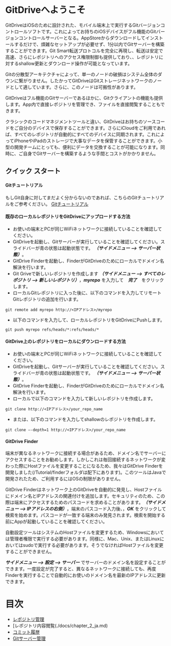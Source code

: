 GitDriveへようこそ
=================================
GitDriveはiOSのために設計された、モバイル端末上で実行するGitバージョンコントロールソフトです。これによってお持ちのiOSデバイスがフル機能のGitバージョンコントロールサーバーとなる。AppStoreからダウンロードしてインストールするだけで、煩雑なセットアップが必要せず、1分以内でGitサーバーを構築することができます。Git Smart転送プロトコルを完全に再現し、転送は安定で高速、さらにレポジトリへのアクセス権限制御も提供しており、、レポジトリに対するshallow更新とダウンロード操作が可能となっています。

Gitの分散型アーキテクチャによって、単一のノードの破損はシステム全体のダウンに繋がりません。したかってGitDriveはGitストレージネットワークのノードとして適しています。さらに、このノードは可搬性があります。

GitDriveはフル機能のGitサーバーであるほかに、Gitクライアントの機能も提供します。App内で直接レポジトリを管理でき、ファイルを直接閲覧することもできます。

クラシックのコードマネジメントツールと違い、GitDriveはお持ちのソースコードをご自分のデバイスで保存することができます。さらにiCloudをご利用であれば、すべてのレポジトリが自動的にすべてのデバイスに同期されます。これによってiPhoneやiPadのストレージで大事なデータを保管することができます。小型の開発チームにとっても、便利にデータを交換することが可能になります。同時に、ご自身でGitサーバーを構築するような手間とコストがかかりません。

## クイック スタート
#### Gitチュートリアル
もしGit自身に対してまだよく分からないのであれば、こちらのGitチュートリアルをご参考ください。
[Gitチュートリアル](https://backlog.com/ja/git-tutorial/intro/intro1_1.html)

#### 既存のローカルレポジトリをGitDriveにアップロードする方法
- お使いの端末とPCが同じWiFiネットワークに接続していることを確認してください。
- GitDriveを起動し、Gitサーバーが実行していることを確認してください。スライドバーが青の状態は起動状態です。 ***（サイドメニュー --> サーバー状態）***。
- GitDrive Finderを起動し、FinderがGitDriveのためにローカルでドメイン名解決を行います。
- Git Griveで新しいレポジトリを作成します ***（サイドメニュー --> すべてのレポジトリ --> 新しいレポジトリ）***，***myrepo*** を入力して　***完了***　をクリックします。
- ローカルGitレポジトリに入った後に、以下のコマンドを入力してリモートGitレポジトリの追加を行います。

```
git remote add myrepo http://<IPアドレス>/myrepo
```
- 以下のコマンドを入力して、ローカルレポジトリをGitDriveにPushします。

```
git push myrepo refs/heads/*:refs/heads/*
```

#### GitDrive上のレポジトリをローカルにダウンロードする方法

- お使いの端末とPCが同じWiFiネットワークに接続していることを確認してください。
- GitDriveを起動し、Gitサーバーが実行していることを確認してください。スライドバーが青の状態は起動状態です。 ***（サイドメニュー --> サーバー状態）***。
- GitDrive Finderを起動し、FinderがGitDriveのためにローカルでドメイン名解決を行います。
- ローカルで以下のコマンドを入力して新しいレポジトリを作成します。

```
git clone http://<IPアドレス>/your_repo_name
```
- または、以下のコマンドを入力してshallowのレポジトリを作成します。

```
git clone —-depth=1 http://<IPアドレス>/your_repo_name
```

#### GitDrive Finder

端末が異なるネットワークに接続する場合があるため、ドメイン名でサーバーにアクセスすることをお勧めします。しかしこれは毎回接続するネットワークが変わった際にHostファイルを変更することになるため、我々はGitDrive Finderを開発しました(/Tutorial/finderフォルダは配下にあります)。このツールはJavaで開発されたため、ご利用するにはOSの制限がありません。

GitDrive Finderはネットワーク上のGitDriveを自動的に発見し、Hostファイルにドメイン名とIPアドレスの関連付けを追加します。セキュリティのため、この際は端末にアクセスするためのパスコードを求めることがあります。***（サイドメニュー --> IPアドレスの右側）***，端末のパスコード入力後、，***OK*** をクリックして検索を始めます。パスコードが一致する端末のみ発見されます。検索を開始する前にAppが起動していることを確認してください。

自動設定ツールはシステムのHostファイルを変更するため、Windowsにおいては管理者権限で実行する必要があります。同様に、Mac、Unix、またはLinuxにおいてはsudoで実行する必要があります。そうでなければHostファイルを変更することができません。

***サイドメニュー --> 設定 --> サーバー*** でサーバーのドメイン名を設定することができます。一度設定が完了すると、異なるネットワークに接続しても、再度Finderを実行することで自動的にお使いのドメイン名を最新のIPアドレスに更新できます。

目次
=================================
- [レポジトリ管理](./docs/chapter_1_ja.md)
- [レポジトリ内容閲覧(./docs/chapter_2_ja.md)
- [コミット履歴](./docs/chapter_3_ja.md)
- [Gitサーバー管理](./docs/chapter_4_ja.md)

